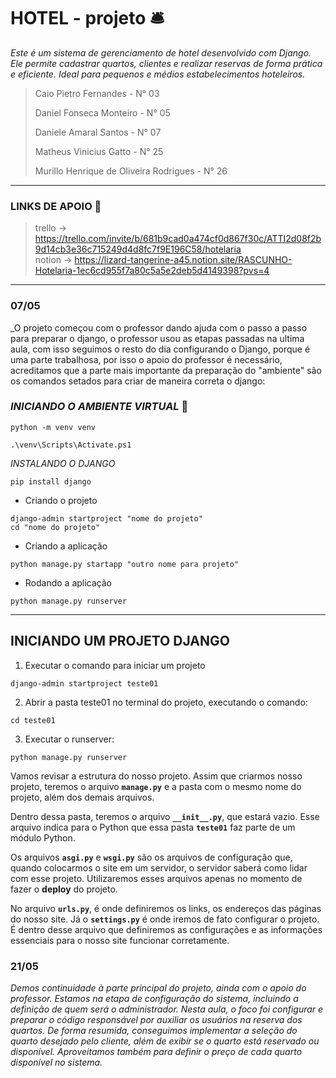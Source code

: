 # HOTEL - projeto 🛎️

_Este é um sistema de gerenciamento de hotel desenvolvido com Django. Ele permite cadastrar quartos, clientes e realizar reservas de forma prática e eficiente. Ideal para pequenos e médios estabelecimentos hoteleiros._

> Caio Pietro Fernandes - N° 03
>  
> Daniel Fonseca Monteiro - N° 05
>  
> Daniele Amaral Santos - N° 07
> 
> Matheus Vinicius Gatto - N° 25
> 
> Murillo Henrique de Oliveira Rodrigues - N° 26
> 
___

### LINKS DE APOIO 🔗
> trello ->  https://trello.com/invite/b/681b9cad0a474cf0d867f30c/ATTI2d08f2b9d14cb3e36c715249d4d8fc7f9E196C58/hotelaria   
> notion -> https://lizard-tangerine-a45.notion.site/RASCUNHO-Hotelaria-1ec6cd955f7a80c5a5e2deb5d4149398?pvs=4
___

### 07/05  
  _O projeto começou com o professor dando ajuda com o passo a passo para preparar o django, o professor usou as etapas passadas na ultima aula, com isso seguimos o resto do dia configurando o Django, porque é uma parte trabalhosa, por isso o apoio do professor é necessário, acreditamos que a parte mais importante da preparação do "ambiente" são os comandos setados para criar de maneira correta o django:    
###  _INICIANDO O AMBIENTE VIRTUAL_ 🔧
```
python -m venv venv
```
```
.\venv\Scripts\Activate.ps1
```
_INSTALANDO O DJANGO_
```
pip install django
```
- Criando o projeto
```
django-admin startproject "nome do projeto"
cd "nome do projeto"
```
- Criando a aplicação
```
python manage.py startapp "outro nome para projeto"
```
- Rodando a aplicação
```
python manage.py runserver
```
___
## INICIANDO UM PROJETO DJANGO
1. Executar o comando para iniciar um projeto
```
django-admin startproject teste01
```
2. Abrir a pasta teste01 no terminal do projeto, executando o comando:
```
cd teste01
```
3. Executar o runserver:
```
python manage.py runserver
```
Vamos revisar a estrutura do nosso projeto. Assim que criarmos nosso projeto, teremos o arquivo **`manage.py`** e a pasta com o mesmo nome do projeto, além dos demais arquivos.

Dentro dessa pasta, teremos o arquivo **`__init__.py`**, que estará vazio. Esse arquivo indica para o Python que essa pasta **`teste01`** faz parte de um módulo Python.

Os arquivos **`asgi.py`** e **`wsgi.py`** são os arquivos de configuração que, quando colocarmos o site em um servidor, o servidor saberá como lidar com esse projeto. Utilizaremos esses arquivos apenas no momento de fazer o **deploy** do projeto.

No arquivo **`urls.py`**, é onde definiremos os links, os endereços das páginas do nosso site. Já o **`settings.py`** é onde iremos de fato configurar o projeto. É dentro desse arquivo que definiremos as configurações e as informações essenciais para o nosso site funcionar corretamente. 



### 21/05
_Demos continuidade à parte principal do projeto, ainda com o apoio do professor. Estamos na etapa de configuração do sistema, incluindo a definição de quem será o administrador. Nesta aula, o foco foi configurar e preparar o código responsável por auxiliar os usuários na reserva dos quartos. De forma resumida, conseguimos implementar a seleção do quarto desejado pelo cliente, além de exibir se o quarto está reservado ou disponível. Aproveitamos também para definir o preço de cada quarto disponível no sistema._



  
 
 
